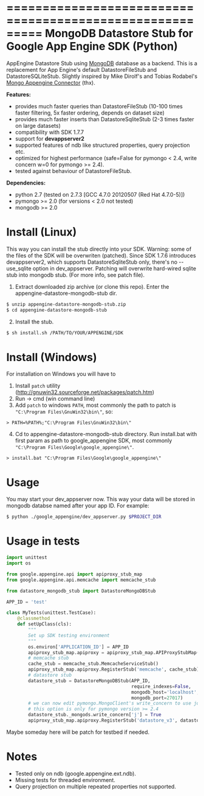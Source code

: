 =========================================================
MongoDB Datastore Stub for Google App Engine SDK (Python)
=========================================================
AppEngine Datastore Stub using [MongoDB](http://www.mongodb.org/) database as a backend.
This is a replacement for App Engine's default DatastoreFileStub and DatastoreSQLiteStub.
Slightly inspired by Mike Dirolf's and Tobias Rodabel's
[Mongo Appengine Connector](https://github.com/mdirolf/mongo-appengine-connector) (thx).

**Features:**
* provides much faster queries than DatastoreFileStub (10-100 times faster filtering, 5x faster ordering, depends on dataset size)
* provides much faster inserts than DatastoreSqliteStub (2-3 times faster on large datasets)
* compatibility with SDK 1.7.7
* support for **devappserver2**
* supported features of ndb like structured properties, query projection etc.
* optimized for highest performance (safe=False for pymongo < 2.4, write concern w=0 for pymongo >= 2.4).
* tested against behaviour of DatastoreFileStub.

**Dependencies:**
* python 2.7 (tested on 2.7.3 [GCC 4.7.0 20120507 (Red Hat 4.7.0-5)])
* pymongo >= 2.0 (for versions < 2.0 not tested)
* mongodb >= 2.0


Install (Linux)
===============
This way you can install the stub directly into your SDK. Warning: some of the files of the SDK
will be overwriten (patched). Since SDK 1.7.6 introduces devappserver2, which supports DatastoreSqliteStub
only, there's no --use_sqlite option in dev_appserver. Patching will overwrite hard-wired sqlite
stub into mongodb stub. (For more info, see patch file).


1. Extract downloaded zip archive (or clone this repo). Enter the appengine-datastore-mongodb-stub dir.
```bash
$ unzip appengine-datastore-mongodb-stub.zip
$ cd appengine-datastore-mongodb-stub
```

2. Install the stub.
```bash
$ sh install.sh /PATH/TO/YOUR/APPENGINE/SDK
```


Install (Windows)
=================
For installation on Windows you will have to

1. Install `patch` utility (http://gnuwin32.sourceforge.net/packages/patch.htm)
2. Run -> cmd (win command line)
3. Add `patch` to windows `PATH`, most commonly the path to patch is `"C:\Program Files\GnuWin32\bin\"`, so:
```dos
> PATH=%PATH%;"C:\Program Files\GnuWin32\bin\"
```

4. Cd to appengine-datastore-mongodb-stub directory. Run install.bat with first param as path to google_appengine SDK, most commonly
`"C:\Program Files\Google\google_appengine\"`.
```dos
> install.bat "C:\Program Files\Google\google_appengine\"
```



Usage
=====
You may start your dev_appserver now. This way your data will be stored in mongodb databse named
after your app ID. For example:
```bash
$ python ./google_appengine/dev_appserver.py $PROJECT_DIR
```


Usage in tests
==============
```python
import unittest
import os

from google.appengine.api import apiproxy_stub_map
from google.appengine.api.memcache import memcache_stub

from datastore_mongodb_stub import DatastoreMongoDBStub

APP_ID = 'test'

class MyTests(unittest.TestCase):
    @classmethod
    def setUpClass(cls):
        """
        Set up SDK testing environment
        """
        os.environ['APPLICATION_ID'] = APP_ID
        apiproxy_stub_map.apiproxy = apiproxy_stub_map.APIProxyStubMap()
        # memcache stub
        cache_stub = memcache_stub.MemcacheServiceStub()
        apiproxy_stub_map.apiproxy.RegisterStub('memcache', cache_stub)
        # datastore stub
        datastore_stub = DatastoreMongoDBStub(APP_ID,
                                              require_indexes=False,
                                              mongodb_host='localhost',
                                              mongodb_port=27017)
        # we can now edit pymongo.MongoClient's write_concern to use journaling
        # this option is only for pymongo version >= 2.4
        datastore_stub._mongods.write_concern['j'] = True
        apiproxy_stub_map.apiproxy.RegisterStub('datastore_v3', datastore_stub)
```

Maybe someday here will be patch for testbed if needed.

Notes
=====
* Tested only on ndb (google.appengine.ext.ndb).
* Missing tests for threaded environment.
* Query projection on multiple repeated properties not supported.

